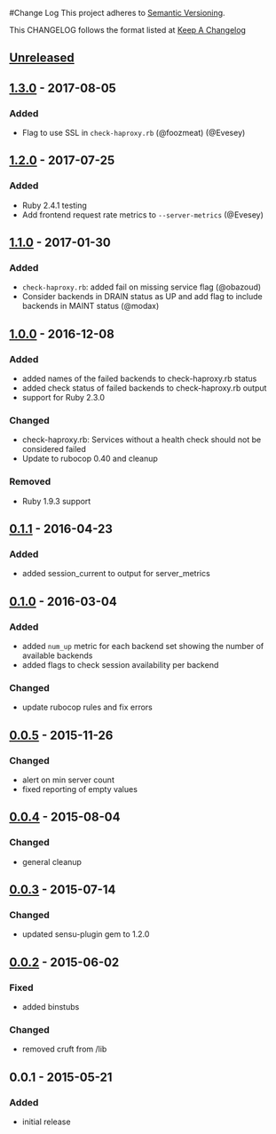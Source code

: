 #Change Log
This project adheres to [Semantic Versioning](http://semver.org/).

This CHANGELOG follows the format listed at [Keep A Changelog](http://keepachangelog.com/)


## [Unreleased]

## [1.3.0] - 2017-08-05
### Added
- Flag to use SSL in `check-haproxy.rb` (@foozmeat) (@Evesey)

## [1.2.0] - 2017-07-25
### Added
- Ruby 2.4.1 testing
- Add frontend request rate metrics to `--server-metrics` (@Evesey)

## [1.1.0] - 2017-01-30
### Added
- `check-haproxy.rb`: added fail on missing service flag (@obazoud)
- Consider backends in DRAIN status as UP and add flag to include backends in MAINT status (@modax)

## [1.0.0] - 2016-12-08
### Added
- added names of the failed backends to check-haproxy.rb status
- added check status of failed backends to check-haproxy.rb output
- support for Ruby 2.3.0

### Changed
- check-haproxy.rb: Services without a health check should not be considered failed
- Update to rubocop 0.40 and cleanup

### Removed
- Ruby 1.9.3 support

## [0.1.1] - 2016-04-23
### Added
- added session_current to output for server_metrics

## [0.1.0] - 2016-03-04
### Added
- added `num_up` metric for each backend set showing the number of available backends
- added flags to check session availability per backend

### Changed
- update rubocop rules and fix errors

## [0.0.5] - 2015-11-26
### Changed
- alert on min server count
- fixed reporting of empty values

## [0.0.4] - 2015-08-04
### Changed
- general cleanup

## [0.0.3] - 2015-07-14
### Changed
- updated sensu-plugin gem to 1.2.0

## [0.0.2] - 2015-06-02
### Fixed
- added binstubs

### Changed
- removed cruft from /lib

## 0.0.1 - 2015-05-21
### Added
- initial release

[Unreleased]: https://github.com/sensu-plugins/sensu-plugins-haproxy/compare/1.3.0...HEAD
[1.3.0]: https://github.com/sensu-plugins/sensu-plugins-haproxy/compare/1.2.0...1.3.0
[1.2.0]: https://github.com/sensu-plugins/sensu-plugins-haproxy/compare/1.1.0...1.2.0
[1.1.0]: https://github.com/sensu-plugins/sensu-plugins-haproxy/compare/1.0.0...1.1.0
[1.0.0]: https://github.com/sensu-plugins/sensu-plugins-haproxy/compare/0.1.1...1.0.0
[0.1.1]: https://github.com/sensu-plugins/sensu-plugins-haproxy/compare/0.1.0...0.1.1
[0.1.0]: https://github.com/sensu-plugins/sensu-plugins-haproxy/compare/0.0.5...0.1.0
[0.0.5]: https://github.com/sensu-plugins/sensu-plugins-haproxy/compare/0.0.4...0.0.5
[0.0.4]: https://github.com/sensu-plugins/sensu-plugins-haproxy/compare/0.0.3...0.0.4
[0.0.3]: https://github.com/sensu-plugins/sensu-plugins-haproxy/compare/0.0.2...0.0.3
[0.0.2]: https://github.com/sensu-plugins/sensu-plugins-haproxy/compare/0.0.1...0.0.2
